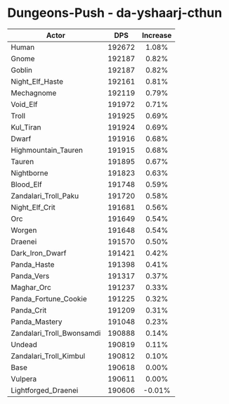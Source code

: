 # Dungeons-Push - da-yshaarj-cthun
| Actor | DPS | Increase |
|---|:---:|:---:|
|Human|192672|1.08%|
|Gnome|192187|0.82%|
|Goblin|192187|0.82%|
|Night_Elf_Haste|192161|0.81%|
|Mechagnome|192119|0.79%|
|Void_Elf|191972|0.71%|
|Troll|191925|0.69%|
|Kul_Tiran|191924|0.69%|
|Dwarf|191916|0.68%|
|Highmountain_Tauren|191915|0.68%|
|Tauren|191895|0.67%|
|Nightborne|191823|0.63%|
|Blood_Elf|191748|0.59%|
|Zandalari_Troll_Paku|191720|0.58%|
|Night_Elf_Crit|191681|0.56%|
|Orc|191649|0.54%|
|Worgen|191648|0.54%|
|Draenei|191570|0.50%|
|Dark_Iron_Dwarf|191421|0.42%|
|Panda_Haste|191398|0.41%|
|Panda_Vers|191317|0.37%|
|Maghar_Orc|191237|0.33%|
|Panda_Fortune_Cookie|191225|0.32%|
|Panda_Crit|191209|0.31%|
|Panda_Mastery|191048|0.23%|
|Zandalari_Troll_Bwonsamdi|190888|0.14%|
|Undead|190819|0.11%|
|Zandalari_Troll_Kimbul|190812|0.10%|
|Base|190618|0.00%|
|Vulpera|190611|0.00%|
|Lightforged_Draenei|190606|-0.01%|
